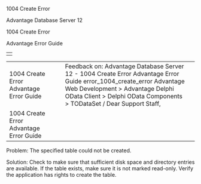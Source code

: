 1004 Create Error




Advantage Database Server 12  

1004 Create Error

Advantage Error Guide

|  |
| --- |
|  |

|  |  |  |  |  |
| --- | --- | --- | --- | --- |
| 1004 Create Error  Advantage Error Guide |  |  | Feedback on: Advantage Database Server 12 - 1004 Create Error Advantage Error Guide error\_1004\_create\_error Advantage Web Development > Advantage Delphi OData Client > Delphi OData Components > TODataSet / Dear Support Staff, |  |
| 1004 Create Error  Advantage Error Guide |  |  |  |  |

Problem: The specified table could not be created.

Solution: Check to make sure that sufficient disk space and directory entries are available. If the table exists, make sure it is not marked read-only. Verify the application has rights to create the table.